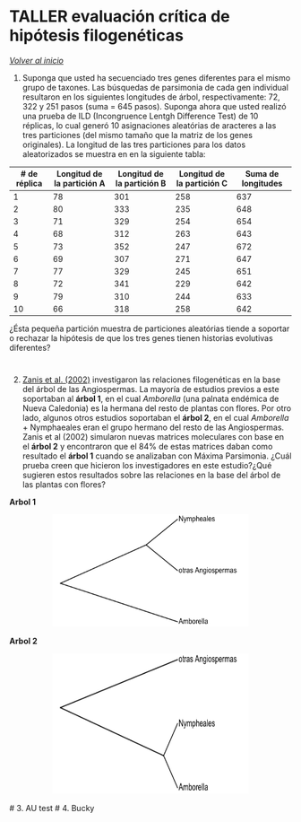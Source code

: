 # TALLER evaluación crítica de hipótesis filogenéticas

_[Volver al inicio](/README.md)_

1. Suponga que usted ha secuenciado tres genes diferentes para el mismo grupo de taxones. Las búsquedas de parsimonia de cada gen individual resultaron en los siguientes longitudes de árbol, respectivamente: 72, 322 y 251 pasos (suma = 645 pasos). Suponga ahora que usted realizó una prueba de ILD (Incongruence Lentgh Difference Test) de 10 réplicas, lo cual generó 10 asignaciones aleatórias de aracteres a las tres particiones (del mismo tamaño que la matriz de los genes originales). La longitud de las tres particiones para los datos aleatorizados se muestra en en la siguiente tabla:

|# de réplica|Longitud de la partición A|Longitud de la partición B|Longitud de la partición C|Suma de longitudes|
|---|---|---|---|---|
|1|78|301|258|637|
|2|80|333|235|648|
|3|71|329|254|654|
|4|68|312|263|643|
|5|73|352|247|672|
|6|69|307|271|647|
|7|77|329|245|651|
|8|72|341|229|642|
|9|79|310|244|633|
|10|66|318|258|642|

¿Ésta pequeña partición muestra de particiones aleatórias tiende a soportar o rechazar la hipótesis de que los tres genes tienen historias evolutivas diferentes?

#

2. [Zanis et al. (2002)](https://www.pnas.org/content/99/10/6848.short) investigaron las relaciones filogenéticas en la base del árbol de las Angiospermas. La mayoría de estudios previos a este soportaban al **árbol 1**, en el cual _Amborella_ (una palnata endémica de Nueva Caledonia) es la hermana del resto de plantas con flores. Por otro lado, algunos otros estudios soportaban el **árbol 2**, en el cual _Amborella_ + Nymphaeales eran el grupo hermano del resto de las Angiospermas. Zanis et al (2002) simularon nuevas matrices moleculares con base en el **árbol 2** y encontraron que el 84% de estas matrices daban como resultado el **árbol 1** cuando se analizaban con Máxima Parsimonia. ¿Cuál prueba creen que hicieron los investigadores en este estudio?¿Qué sugieren estos resultados sobre las relaciones en la base del árbol de las plantas con flores?

**Arbol 1**

<p align="center">
  <img src="https://github.com/jaaguirresant/Sistematica-Filogenetica/blob/master/clase_10/arbol1.png" width="350" height="200" />
</p>

**Arbol 2**

<p align="center">
  <img src="https://github.com/jaaguirresant/Sistematica-Filogenetica/blob/master/clase_10/arbol2.png" width="350" height="250" />
</p>
#
3. AU test
#
4. Bucky
